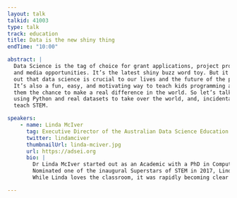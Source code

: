 ```yaml
---
layout: talk
talkid: 41003
type: talk
track: education
title: Data is the new shiny thing
endTime: "10:00"

abstract: |
  Data Science is the tag of choice for grant applications, project proposals,
  and media opportunities. It’s the latest shiny buzz word toy. But it turns
  out that data science is crucial to our lives and the future of the planet.
  It’s also a fun, easy, and motivating way to teach kids programming and give
  them the chance to make a real difference in the world. So let’s talk about
  using Python and real datasets to take over the world, and, incidentally,
  teach STEM.

speakers:
    - name: Linda McIver
      tag: Executive Director of the Australian Data Science Education Institute
      twitter: lindamciver
      thumbnailUrl: linda-mciver.jpg
      url: https://adsei.org
      bio: | 
        Dr Linda McIver started out as an Academic with a PhD in Computer Science Education. When it became apparent that High School teaching was a lot more fun, Linda began a highly successful career at John Monash Science School, where she built innovative courses in Computational and Data Science for year 10 and year 11 students.
        Nominated one of the inaugural Superstars of STEM in 2017, Linda is passionate about creating authentic project experiences to motivate all students to become technologically and data literate.
        While Linda loves the classroom, it was rapidly becoming clear that teachers in the Australian School system were keen to embrace Data Science, but that there was a serious lack of resources to support that. That’s why Linda created ADSEI – to support Data Science in education.

---
```


